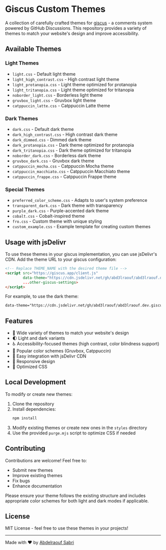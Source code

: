 # Giscus Custom Themes

A collection of carefully crafted themes for [giscus](https://giscus.app) - a comments system powered by GitHub Discussions. This repository provides a variety of themes to match your website's design and improve accessibility.

## Available Themes

### Light Themes
- `light.css` - Default light theme
- `light_high_contrast.css` - High contrast light theme
- `light_protanopia.css` - Light theme optimized for protanopia
- `light_tritanopia.css` - Light theme optimized for tritanopia
- `noborder_light.css` - Borderless light theme
- `gruvbox_light.css` - Gruvbox light theme
- `catppuccin_latte.css` - Catppuccin Latte theme

### Dark Themes
- `dark.css` - Default dark theme
- `dark_high_contrast.css` - High contrast dark theme
- `dark_dimmed.css` - Dimmed dark theme
- `dark_protanopia.css` - Dark theme optimized for protanopia
- `dark_tritanopia.css` - Dark theme optimized for tritanopia
- `noborder_dark.css` - Borderless dark theme
- `gruvbox_dark.css` - Gruvbox dark theme
- `catppuccin_mocha.css` - Catppuccin Mocha theme
- `catppuccin_macchiato.css` - Catppuccin Macchiato theme
- `catppuccin_frappe.css` - Catppuccin Frappe theme

### Special Themes
- `preferred_color_scheme.css` - Adapts to user's system preference
- `transparent_dark.css` - Dark theme with transparency
- `purple_dark.css` - Purple-accented dark theme
- `cobalt.css` - Cobalt-inspired theme
- `fro.css` - Custom theme with unique styling
- `custom_example.css` - Example template for creating custom themes

## Usage with jsDelivr

To use these themes in your giscus implementation, you can use jsDelivr's CDN. Add the theme URL to your giscus configuration:

```html
<!-- Replace THEME_NAME with the desired theme file -->
<script src="https://giscus.app/client.js"
        data-theme="https://cdn.jsdelivr.net/gh/abd3lraouf/abd3lraouf.dev.giscus/styles/THEME_NAME.css"
        ...other-giscus-settings>
</script>
```

For example, to use the dark theme:
```html
data-theme="https://cdn.jsdelivr.net/gh/abd3lraouf/abd3lraouf.dev.giscus/styles/dark.css"
```

## Features

- 🎨 Wide variety of themes to match your website's design
- 🌓 Light and dark variants
- ♿ Accessibility-focused themes (high contrast, color blindness support)
- 🎯 Popular color schemes (Gruvbox, Catppuccin)
- 🔧 Easy integration with jsDelivr CDN
- 📱 Responsive design
- 🚀 Optimized CSS

## Local Development

To modify or create new themes:

1. Clone the repository
2. Install dependencies:
   ```bash
   npm install
   ```
3. Modify existing themes or create new ones in the `styles` directory
4. Use the provided `purge.mjs` script to optimize CSS if needed

## Contributing

Contributions are welcome! Feel free to:
- Submit new themes
- Improve existing themes
- Fix bugs
- Enhance documentation

Please ensure your theme follows the existing structure and includes appropriate color schemes for both light and dark modes if applicable.

## License

MIT License - feel free to use these themes in your projects!

---

Made with ❤️ by [Abdelraouf Sabri](https://github.com/abd3lraouf)
